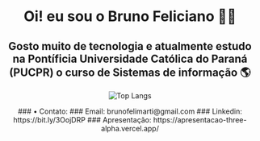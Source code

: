 <h1 align="center" >Oi! eu sou o Bruno Feliciano 👨‍💻</h1>

<h2 align="center" > Gosto muito de tecnologia e atualmente estudo na Pontíficia Universidade Católica do Paraná (PUCPR) o curso de Sistemas de informação 🌎</h2> 

<div align="center">
  <img src="https://github-readme-stats.vercel.app/api/top-langs/?username=brunofell&hide_progress=true" alt="Top Langs">
</div>



<p align="center"> 
### • Contato: 
### Email: brunofelimarti@gmail.com
### Linkedin: https://bit.ly/3OojDRP
### Apresentação: https://apresentacao-three-alpha.vercel.app/
</p>
